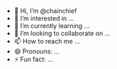 - 👋 Hi, I’m @chainchief
- 👀 I’m interested in ...
- 🌱 I’m currently learning ...
- 💞️ I’m looking to collaborate on ...
- 📫 How to reach me ...
- 😄 Pronouns: ...
- ⚡ Fun fact: ...

<!---
pearlights/pearlights is a ✨ special ✨ repository because its `README.md` (this file) appears on your GitHub profile.
You can click the Preview link to take a look at your changes.
--->
